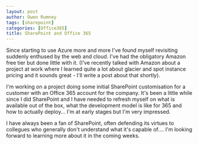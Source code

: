 ```yaml
---
layout: post
author: Owen Rumney
tags: [sharepoint]
categories: [Office365]
title: SharePoint and Office 365
---
```


Since starting to use Azure more and more I've found myself revisiting suddenly enthused by the web and cloud. I've had the obligatory Amazon free tier but done little with it. (I've recently talked with Amazon about a project at work where I learned quite a lot about glacier and spot instance pricing and it sounds great - I'll write a post about that shortly).

I'm working on a project doing some initial SharePoint customisation for a customer with an Office 365 account for the company. It's been a little while since I did SharePoint and I have needed to refresh myself on what is available out of the box, what the development model is like for 365 and how to actually deploy... I'm at early stages but I'm very impressed.

I have always been a fan of SharePoint, often defending its virtues to collegues who generally don't understand what it's capable of.... I'm looking forward to learning more about it in the coming weeks.
